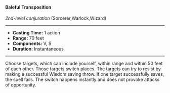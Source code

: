 #### Baleful Transposition
*2nd-level conjuration* (Sorcerer,Warlock,Wizard)
___
- **Casting Time:** 1 action
- **Range:** 70 feet
- **Components:** V, S
- **Duration:** Instantaneous
---
Choose targets, which can include yourself, within range and within 50 feet of each other. Those targets switch places. The targets can try to resist by making a successful Wisdom saving throw. If one target successfully saves, the spell fails. The switch happens instantly and does not provoke attacks of opportunity.

